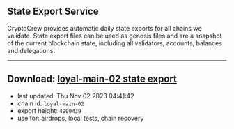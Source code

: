 ## State Export Service
CryptoCrew provides automatic daily state exports for all chains we validate. State export files can be used as genesis files and are a snapshot of the current blockchain state, including all validators, accounts, balances and delegations.

---
**Download: [loyal-main-02 state export](https://dl.ccvalidators.com/SERVICE/loyal/loyal-main-02_export_4909439.json)**
---

- last updated: Thu Nov 02 2023 04:41:42
- chain id: `loyal-main-02`
- export height: `4909439`
- use for: airdrops, local tests, chain recovery
